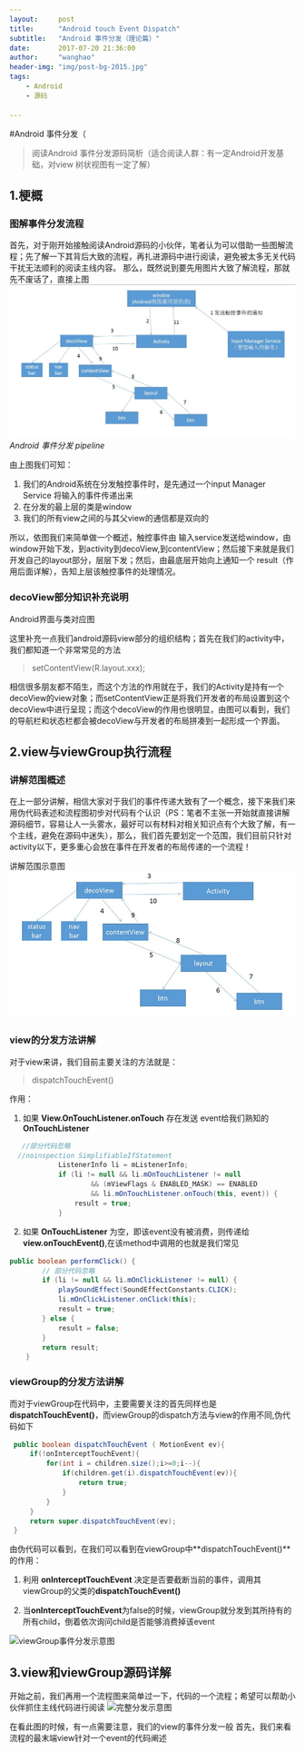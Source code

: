 ```yaml
---
layout:     post
title:      "Android touch Event Dispatch"
subtitle:   "Android 事件分发（理论篇）"
date:       2017-07-20 21:36:00
author:     "wanghao"
header-img: "img/post-bg-2015.jpg"
tags:
    - Android
    - 源码
    
---
```


#Android 事件分发（

> 阅读Android 事件分发源码简析（适合阅读人群：有一定Android开发基础，对view 树状视图有一定了解）


## 1.梗概

### 图解事件分发流程

首先，对于刚开始接触阅读Android源码的小伙伴，笔者认为可以借助一些图解流程；先了解一下其背后大致的流程，再扎进源码中进行阅读，避免被太多无关代码干扰无法顺利的阅读主线内容。
那么，既然说到要先用图片大致了解流程，那就先不废话了，直接上图
![Android 事件分发 pipeline](/img/in-post/post-touch-event-dispatch/event-handing-pipeline.jpg)
*Android 事件分发 pipeline*

由上图我们可知：
1. 我们的Android系统在分发触控事件时，是先通过一个input Manager Service 将输入的事件传递出来
2. 在分发的最上层的类是window
3. 我们的所有view之间的与其父view的通信都是双向的

所以，依图我们来简单做一个概述，触控事件由 输入service发送给window，由window开始下发，到activity到decoView,到contentView；然后接下来就是我们开发自己的layout部分，层层下发；然后，由最底层开始向上通知一个 result（作用后面详解），告知上层该触控事件的处理情况。

### decoView部分知识补充说明

Android界面与类对应图

这里补充一点我们android源码view部分的组织结构；首先在我们的activity中，我们都知道一个非常常见的方法

>setContentView(R.layout.xxx);

相信很多朋友都不陌生，而这个方法的作用就在于，我们的Activity是持有一个decoView的view对象；而setContentView正是将我们开发者的布局设置到这个decoView中进行呈现；而这个decoView的作用也很明显，由图可以看到，我们的导航栏和状态栏都会被decoView与开发者的布局拼凑到一起形成一个界面。

## 2.view与viewGroup执行流程

### 讲解范围概述
在上一部分讲解，相信大家对于我们的事件传递大致有了一个概念，接下来我们来用伪代码表述和流程图初步对代码有个认识（PS：笔者不主张一开始就直接讲解源码细节，容易让人一头雾水，最好可以有材料对相关知识点有个大致了解，有一个主线，避免在源码中迷失），那么，我们首先要划定一个范围，我们目前只针对 activity以下，更多重心会放在事件在开发者的布局传递的一个流程！

讲解范围示意图
![范围示意图](/img/in-post/post-touch-event-dispatch/focus-event-handing-part-pipeline.JPG)

### view的分发方法讲解
对于view来讲，我们目前主要关注的方法就是：

>dispatchTouchEvent()

作用：
1. 如果 **View.OnTouchListener.onTouch** 存在发送 event给我们熟知的 **OnTouchListener**
```java
   //部分代码忽略 
  //noinspection SimplifiableIfStatement
            ListenerInfo li = mListenerInfo;
            if (li != null && li.mOnTouchListener != null
                    && (mViewFlags & ENABLED_MASK) == ENABLED
                    && li.mOnTouchListener.onTouch(this, event)) {
                result = true;
            }
```
2. 如果 **OnTouchListener** 为空，即该event没有被消费，则传递给 **view.onTouchEvent()**,在该method中调用的也就是我们常见
```java
public boolean performClick() {
        // 部分代码忽略
        if (li != null && li.mOnClickListener != null) {
            playSoundEffect(SoundEffectConstants.CLICK);
            li.mOnClickListener.onClick(this);
            result = true;
        } else {
            result = false;
        }
        return result;
    }
```
### viewGroup的分发方法讲解
而对于viewGroup在代码中，主要需要关注的首先同样也是 
**dispatchTouchEvent()**，而viewGroup的dispatch方法与view的作用不同,伪代码如下
```java
 public boolean dispatchTouchEvent ( MotionEvent ev){
     if(!onInterceptTouchEvent){
         for(int i = children.size();i>=0;i--){
             if(children.get(i).dispatchTouchEvent(ev)){
                 return true;
             }
         }
     }
     return super.dispatchTouchEvent(ev);
 }   
```
由伪代码可以看到，在我们可以看到在viewGroup中**dispatchTouchEvent()**的作用：

1. 利用 **onInterceptTouchEvent** 决定是否要截断当前的事件，调用其viewGroup的父类的**dispatchTouchEvent()**

2. 当**onInterceptTouchEvent**为false的时候，viewGroup就分发到其所持有的所有child，倒着依次询问child是否能够消费掉该event

![viewGroup事件分发示意图](http://img.whdreamblog.cn/18-12-21/20913576.jpg)

## 3.view和viewGroup源码详解
开始之前，我们再用一个流程图来简单过一下，代码的一个流程；希望可以帮助小伙伴抓住主线代码进行阅读
![完整分发示意图](http://img.whdreamblog.cn/18-12-21/75470051.jpg)

在看此图的时候，有一点需要注意，我们的view的事件分发一般
首先，我们来看流程的最末端view针对一个event的代码阐述

